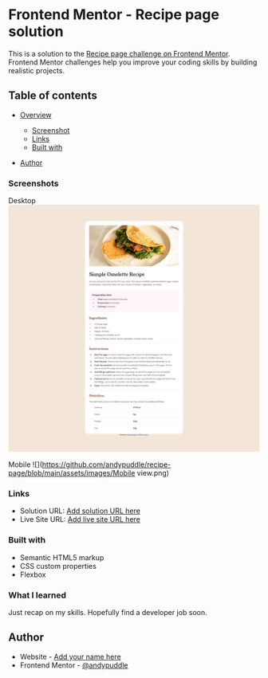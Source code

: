 # Frontend Mentor - Recipe page solution

This is a solution to the [Recipe page challenge on Frontend Mentor](https://www.frontendmentor.io/challenges/recipe-page-KiTsR8QQKm). Frontend Mentor challenges help you improve your coding skills by building realistic projects. 

## Table of contents

- [Overview](#overview)
  - [Screenshot](#screenshot)
  - [Links](#links)
  - [Built with](#built-with)
 
- [Author](#author)

### Screenshots

Desktop
![](https://github.com/andypuddle/recipe-page/blob/main/assets/images/Desktop%20View.png?raw=true)

Mobile
![](https://github.com/andypuddle/recipe-page/blob/main/assets/images/Mobile view.png)


### Links

- Solution URL: [Add solution URL here](https://your-solution-url.com)
- Live Site URL: [Add live site URL here](https://your-live-site-url.com)


### Built with

- Semantic HTML5 markup
- CSS custom properties
- Flexbox


### What I learned

Just recap on my skills. Hopefully find a developer job soon.


## Author

- Website - [Add your name here](https://www.your-site.com)
- Frontend Mentor - [@andypuddle](https://www.frontendmentor.io/profile/andypuddle)
